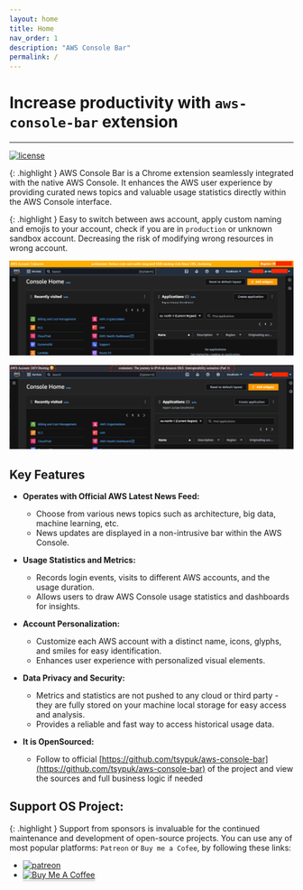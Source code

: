 ```yaml
---
layout: home
title: Home
nav_order: 1
description: "AWS Console Bar"
permalink: /
---
```


# Increase productivity with ``aws-console-bar`` extension

---
[![license](https://img.shields.io/badge/license-MIT-blue.svg)](/LICENSE)

{: .highlight }
AWS Console Bar is a Chrome extension seamlessly integrated with the native AWS Console. It enhances the AWS user experience by providing curated news topics and valuable usage statistics directly within the AWS Console interface.

{: .highlight }
Easy to switch between aws account, apply custom naming and emojis to your account, check if you are in ``production`` or unknown sandbox account.
Decreasing the risk of modifying wrong resources in wrong account.


![img.png](docs/images/console/img.png)

![img_4.png](docs/images/console/img_4.png)

## Key Features

- **Operates with Official AWS Latest News Feed:**
  - Choose from various news topics such as architecture, big data, machine learning, etc.
  - News updates are displayed in a non-intrusive bar within the AWS Console.

- **Usage Statistics and Metrics:**
  - Records login events, visits to different AWS accounts, and the usage duration.
  - Allows users to draw AWS Console usage statistics and dashboards for insights.

- **Account Personalization:**
  - Customize each AWS account with a distinct name, icons, glyphs, and smiles for easy identification.
  - Enhances user experience with personalized visual elements.

- **Data Privacy and Security:**
  - Metrics and statistics are not pushed to any cloud or third party - they are fully stored on your machine local storage for easy access and analysis.
  - Provides a reliable and fast way to access historical usage data.

- **It is OpenSourced:**
  - Follow to official [https://github.com/tsypuk/aws-console-bar](https://github.com/tsypuk/aws-console-bar) of the project and view the sources and full business logic if needed


## Support OS Project:

{: .highlight }
Support from sponsors is invaluable for the continued maintenance and development of open-source projects.
You can use any of most popular platforms: ``Patreon`` or ``Buy me a Cofee``, by following these links:

- <a href="https://patreon.com/tsypuk"><img width="32" height="32" class="octicon rounded-2 d-block" alt="patreon" src="https://github.githubassets.com/images/modules/site/icons/funding_platforms/patreon.svg"></a>
- <a href="https://www.buymeacoffee.com/tsypuk" target="_blank"><img src="https://www.buymeacoffee.com/assets/img/custom_images/orange_img.png" alt="Buy Me A Coffee" style="height: 32px !important;width: 174px !important;box-shadow: 0px 3px 2px 0px rgba(190, 190, 190, 0.5) !important;" ></a>
